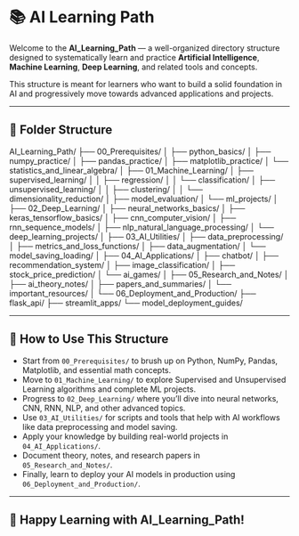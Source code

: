 # 📚 AI Learning Path

Welcome to the **AI_Learning_Path** — a well-organized directory structure designed to systematically learn and practice **Artificial Intelligence**, **Machine Learning**, **Deep Learning**, and related tools and concepts.

This structure is meant for learners who want to build a solid foundation in AI and progressively move towards advanced applications and projects.

---

## 📂 Folder Structure

AI_Learning_Path/
├── 00_Prerequisites/
│   ├── python_basics/
│   ├── numpy_practice/
│   ├── pandas_practice/
│   ├── matplotlib_practice/
│   └── statistics_and_linear_algebra/
│
├── 01_Machine_Learning/
│   ├── supervised_learning/
│   │   ├── regression/
│   │   └── classification/
│   ├── unsupervised_learning/
│   │   ├── clustering/
│   │   └── dimensionality_reduction/
│   ├── model_evaluation/
│   └── ml_projects/
│
├── 02_Deep_Learning/
│   ├── neural_networks_basics/
│   ├── keras_tensorflow_basics/
│   ├── cnn_computer_vision/
│   ├── rnn_sequence_models/
│   ├── nlp_natural_language_processing/
│   └── deep_learning_projects/
│
├── 03_AI_Utilities/
│   ├── data_preprocessing/
│   ├── metrics_and_loss_functions/
│   ├── data_augmentation/
│   └── model_saving_loading/
│
├── 04_AI_Applications/
│   ├── chatbot/
│   ├── recommendation_system/
│   ├── image_classification/
│   ├── stock_price_prediction/
│   └── ai_games/
│
├── 05_Research_and_Notes/
│   ├── ai_theory_notes/
│   ├── papers_and_summaries/
│   └── important_resources/
│
└── 06_Deployment_and_Production/
    ├── flask_api/
    ├── streamlit_apps/
    └── model_deployment_guides/


---

## 📌 How to Use This Structure

- Start from `00_Prerequisites/` to brush up on Python, NumPy, Pandas, Matplotlib, and essential math concepts.
- Move to `01_Machine_Learning/` to explore Supervised and Unsupervised Learning algorithms and complete ML projects.
- Progress to `02_Deep_Learning/` where you’ll dive into neural networks, CNN, RNN, NLP, and other advanced topics.
- Use `03_AI_Utilities/` for scripts and tools that help with AI workflows like data preprocessing and model saving.
- Apply your knowledge by building real-world projects in `04_AI_Applications/`.
- Document theory, notes, and research papers in `05_Research_and_Notes/`.
- Finally, learn to deploy your AI models in production using `06_Deployment_and_Production/`.

---

## 🚀 Happy Learning with **AI_Learning_Path**!

